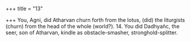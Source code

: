 +++
title = "13"

+++
You, Agni, did Atharvan churn forth from the lotus,
(did) the liturgists (churn) from the head of the whole (world?). 14. You did Dadhyañc, the seer, son of Atharvan, kindle
as obstacle-smasher, stronghold-splitter.